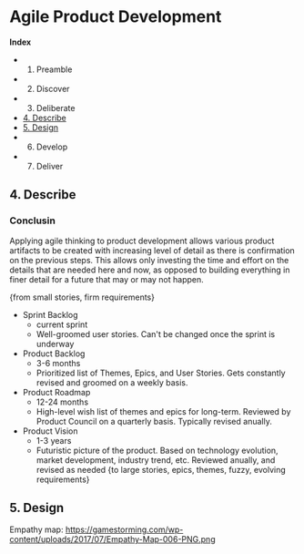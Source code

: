 # Agile Product Development

**Index**
- 1. Preamble
- 2. Discover
- 3. Deliberate
- [4. Describe](#4.-describe)
- [5. Design](#5.-design)
- 6. Develop
- 7. Deliver


## 4. Describe

### Conclusin
Applying agile thinking to product development allows various product artifacts to be created with increasing level of detail as there is confirmation on the previous steps. This allows only investing the time and effort on the details that are needed here and now, as opposed to building everything in finer detail for a future that may or may not happen.

{from small stories, firm requirements}
- Sprint Backlog 
  - current sprint
  - Well-groomed user stories. Can't be changed once the sprint is underway
- Product Backlog
  - 3-6 months
  - Prioritized list of Themes, Epics, and User Stories. Gets constantly revised and groomed on a weekly basis.
- Product Roadmap
  - 12-24 months
  - High-level wish list of themes and epics for long-term. Reviewed by Product Council on a quarterly basis. Typically revised anually.
- Product Vision
  - 1-3 years
  - Futuristic picture of the product. Based on technology evolution, market development, industry trend, etc. Reviewed anually, and revised as needed
{to large stories, epics, themes, fuzzy, evolving requirements}

## 5. Design


Empathy map: https://gamestorming.com/wp-content/uploads/2017/07/Empathy-Map-006-PNG.png